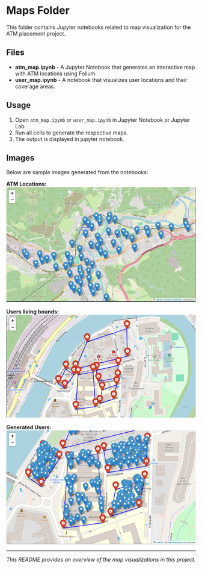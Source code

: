 # Maps Folder

This folder contains Jupyter notebooks related to map visualization for the ATM placement project.

## Files

- **atm_map.ipynb** - A Jupyter Notebook that generates an interactive map with ATM locations using Folium.
- **user_map.ipynb** - A notebook that visualizes user locations and their coverage areas.

## Usage

1. Open `atm_map.ipynb` or `user_map.ipynb` in Jupyter Notebook or Jupyter Lab.
2. Run all cells to generate the respective maps.
3. The output is displayed in jupyter notebook.

## Images
Below are sample images generated from the notebooks:

**ATM Locations:** ![ATMs map](images/ATMs.PNG)

**Users living bounds:** ![Users bounds map](images/Bounds.PNG)

**Generated Users:** ![Generated users map](images/GeneratedUsers.PNG)


---

*This README provides an overview of the map visualizations in this project.*

